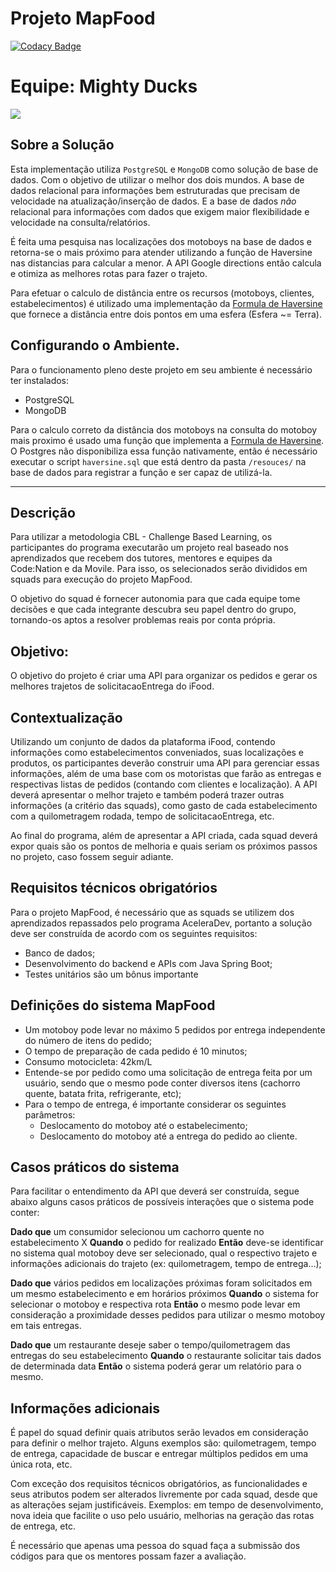 # Projeto MapFood

[![Codacy Badge](https://api.codacy.com/project/badge/Grade/3534ed9497e345cf9a44c7b81320a996)](https://app.codacy.com/app/aceleradev/aceleradev-mapfood?utm_source=github.com&utm_medium=referral&utm_content=imerljak/aceleradev-mapfood&utm_campaign=Badge_Grade_Dashboard)


# Equipe: Mighty Ducks
![](https://s3951.pcdn.co/wp-content/uploads/2015/09/Ducks1-532x480.gif)


## Sobre a Solução

Esta implementação utiliza `PostgreSQL` e `MongoDB` como solução de base de dados. Com o objetivo de utilizar o melhor dos dois mundos. A base de dados relacional para informações bem estruturadas que precisam de velocidade na atualização/inserção de dados. E a base de dados *não* relacional para informações com dados que exigem maior flexibilidade e velocidade na consulta/relatórios.

É feita uma pesquisa nas localizações dos motoboys na base de dados e retorna-se o mais próximo para atender utilizando a função de Haversine nas distancias para calcular a menor. A API Google directions então calcula e otimiza as melhores rotas para fazer o trajeto.

Para efetuar o calculo de distância entre os recursos (motoboys, clientes, estabelecimentos) é utilizado uma implementação da [Formula de Haversine](https://pt.wikipedia.org/wiki/F%C3%B3rmula_de_Haversine) que fornece a distância entre dois pontos em uma esfera (Esfera ~= Terra).


## Configurando o Ambiente.

Para o funcionamento pleno deste projeto em seu ambiente é necessário ter instalados:
* PostgreSQL
* MongoDB

Para o calculo correto da distância dos motoboys na consulta do motoboy mais proximo é usado uma função que implementa a [Formula de Haversine](https://pt.wikipedia.org/wiki/F%C3%B3rmula_de_Haversine). O Postgres não disponibiliza essa função nativamente, então é necessário executar o script `haversine.sql` que está dentro da pasta `/resouces/` na base de dados para registrar a função e ser capaz de utilizá-la.

---

## Descrição

Para utilizar a metodologia CBL - Challenge Based Learning, os participantes do programa executarão um projeto real baseado nos aprendizados que recebem dos tutores, mentores e equipes da Code:Nation e da Movile. Para isso, os selecionados serão divididos em squads para execução do projeto MapFood.

O objetivo do squad é fornecer autonomia para que cada equipe tome decisões e que cada integrante descubra seu papel dentro do grupo, tornando-os aptos a resolver problemas reais por conta própria.

## Objetivo:

O objetivo do projeto é criar uma API para organizar os pedidos e gerar os melhores trajetos de solicitacaoEntrega do iFood.

## Contextualização

Utilizando um conjunto de dados da plataforma iFood, contendo informações como estabelecimentos conveniados, suas localizações e produtos, os participantes deverão construir uma API para gerenciar essas informações, além de uma base com os motoristas que farão as entregas e respectivas listas de pedidos (contando com clientes e localização). A API deverá apresentar o melhor trajeto e também poderá trazer outras informações (a critério das squads), como gasto de cada estabelecimento com a quilometragem rodada, tempo de solicitacaoEntrega, etc.

Ao final do programa, além de apresentar a API criada, cada squad deverá expor quais são os pontos de melhoria e quais seriam os próximos passos no projeto, caso fossem seguir adiante. 


## Requisitos técnicos obrigatórios

Para o projeto MapFood, é necessário que as squads se utilizem dos aprendizados repassados pelo programa AceleraDev, portanto a solução deve ser construída de acordo com os seguintes requisitos:

- Banco de dados;
- Desenvolvimento do backend e APIs com Java Spring Boot;
- Testes unitários são um bônus importante

## Definições do sistema MapFood

- Um motoboy pode levar no máximo 5 pedidos por entrega independente do número de itens do pedido;
- O tempo de preparação de cada pedido é 10 minutos;
- Consumo motocicleta: 42km/L
- Entende-se por pedido como uma solicitação de entrega feita por um usuário, sendo que o mesmo pode conter diversos itens (cachorro quente, batata frita, refrigerante, etc);
- Para o tempo de entrega, é importante considerar os seguintes parâmetros:
	- Deslocamento do motoboy até o estabelecimento;
	- Deslocamento do motoboy até a entrega do pedido ao cliente.

## Casos práticos do sistema

Para facilitar o entendimento da API que deverá ser construída, segue abaixo alguns casos práticos de possíveis interações que o sistema pode conter:

**Dado que** um consumidor selecionou um cachorro quente no estabelecimento X
**Quando** o pedido for realizado
**Então** deve-se identificar no sistema qual motoboy deve ser selecionado, qual o respectivo trajeto e informações adicionais do trajeto (ex: quilometragem, tempo de entrega…);

**Dado que** vários pedidos em localizações próximas foram solicitados em um mesmo estabelecimento e em horários próximos
**Quando** o sistema for selecionar o motoboy e respectiva rota
**Então** o mesmo pode levar em consideração a proximidade desses pedidos para utilizar o mesmo motoboy em tais entregas.

**Dado que** um restaurante deseje saber o tempo/quilometragem das entregas do seu estabelecimento
**Quando** o restaurante solicitar tais dados de determinada data
**Então** o sistema poderá gerar um relatório para o mesmo.

## Informações adicionais

É papel do squad definir quais atributos serão levados em consideração para definir o melhor trajeto. Alguns exemplos são: quilometragem, tempo de entrega, capacidade de buscar e entregar múltiplos pedidos em uma única rota, etc.

Com exceção dos requisitos técnicos obrigatórios, as funcionalidades e seus atributos podem ser alterados livremente por cada squad, desde que as alterações sejam justificáveis. Exemplos: em tempo de desenvolvimento, nova ideia que facilite o uso pelo usuário, melhorias na geração das rotas de entrega, etc.

É necessário que apenas uma pessoa do squad faça a submissão dos códigos para que os mentores possam fazer a avaliação.
